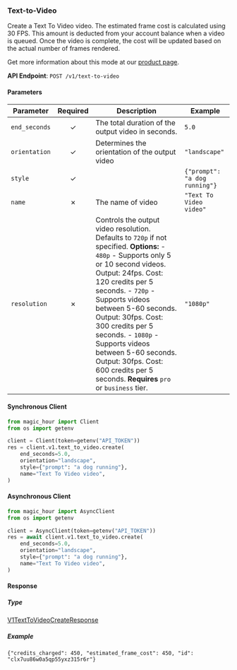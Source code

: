 
### Text-to-Video <a name="create"></a>

Create a Text To Video video. The estimated frame cost is calculated using 30 FPS. This amount is deducted from your account balance when a video is queued. Once the video is complete, the cost will be updated based on the actual number of frames rendered.
  
Get more information about this mode at our [product page](/products/text-to-video).
  

**API Endpoint**: `POST /v1/text-to-video`

#### Parameters

| Parameter | Required | Description | Example |
|-----------|:--------:|-------------|--------|
| `end_seconds` | ✓ | The total duration of the output video in seconds. | `5.0` |
| `orientation` | ✓ | Determines the orientation of the output video | `"landscape"` |
| `style` | ✓ |  | `{"prompt": "a dog running"}` |
| `name` | ✗ | The name of video | `"Text To Video video"` |
| `resolution` | ✗ | Controls the output video resolution. Defaults to `720p` if not specified.  **Options:** - `480p` - Supports only 5 or 10 second videos. Output: 24fps. Cost: 120 credits per 5 seconds. - `720p` - Supports videos between 5-60 seconds. Output: 30fps. Cost: 300 credits per 5 seconds. - `1080p` - Supports videos between 5-60 seconds. Output: 30fps. Cost: 600 credits per 5 seconds. **Requires** `pro` or `business` tier. | `"1080p"` |

#### Synchronous Client

```python
from magic_hour import Client
from os import getenv

client = Client(token=getenv("API_TOKEN"))
res = client.v1.text_to_video.create(
    end_seconds=5.0,
    orientation="landscape",
    style={"prompt": "a dog running"},
    name="Text To Video video",
)

```

#### Asynchronous Client

```python
from magic_hour import AsyncClient
from os import getenv

client = AsyncClient(token=getenv("API_TOKEN"))
res = await client.v1.text_to_video.create(
    end_seconds=5.0,
    orientation="landscape",
    style={"prompt": "a dog running"},
    name="Text To Video video",
)

```

#### Response

##### Type
[V1TextToVideoCreateResponse](/magic_hour/types/models/v1_text_to_video_create_response.py)

##### Example
`{"credits_charged": 450, "estimated_frame_cost": 450, "id": "clx7uu86w0a5qp55yxz315r6r"}`
